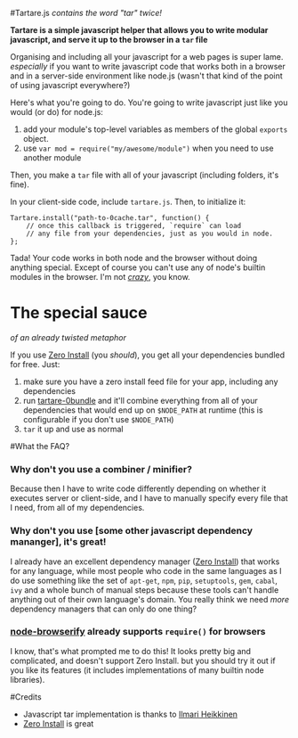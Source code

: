 #Tartare.js
_contains the word "tar" twice!_

**Tartare is a simple javascript helper that allows you to write modular javascript, and serve it up to the browser in a `tar` file**

Organising and including all your javascript for a web pages is super lame. *especially* if you want to write javascript code that works both in a browser and in a server-side environment like node.js (wasn't that kind of the point of using javascript everywhere?)

Here's what you're going to do. You're going to write javascript just like you would (or do) for node.js:

1. add your module's top-level variables as members of the global `exports` object.
2. use `var mod = require("my/awesome/module")` when you need to use another module

Then, you make a `tar` file with all of your javascript (including folders, it's fine).

In your client-side code, include `tartare.js`.
Then, to initialize it:

	Tartare.install("path-to-0cache.tar", function() {
		// once this callback is triggered, `require` can load
		// any file from your dependencies, just as you would in node.
	};

Tada! Your code works in both node and the browser without doing anything special. Except of course you can't use any of node's builtin modules in the browser. I'm not [_crazy_][browserify], you know.

# The special sauce
_of an already twisted metaphor_

If you use [Zero Install][] (you _should_), you get all your dependencies bundled for free. Just:

1. make sure you have a zero install feed file for your app, including any dependencies
2. run [tartare-0bundle] <your-feed-file> and it'll combine everything from all of your dependencies that would end up on `$NODE_PATH` at runtime (this is configurable if you don't use `$NODE_PATH`)
3. `tar` it up and use as normal

#What the FAQ?

### Why don't you use a combiner / minifier?

Because then I have to write code differently depending on whether it executes server or client-side, and I have to manually specify every file that I need, from all of my dependencies.

### Why don't you use [some other javascript dependency mananger], it's great!

I already have an excellent dependency manager ([Zero Install][]) that works for any language, while most people who code in the same languages as I do use something like the set of `apt-get`, `npm`, `pip`, `setuptools`, `gem`, `cabal`, `ivy` and a whole bunch of manual steps because these tools can't handle anything out of their own language's domain. You really think we need _more_ dependency managers that can only do one thing?

### [node-browserify][browserify] already supports `require()` for browsers

I know, that's what prompted me to do this! It looks pretty big and complicated, and doesn't support Zero Install. but you should try it out if you like its features (it includes implementations of many builtin node libraries).

#Credits
 - Javascript tar implementation is thanks to [Ilmari Heikkinen][tar-js]
 - [Zero Install][] is great

[Zero Install]:    http://0install.net
[tartare-0bundle]: http://gfxmonk.net/dist/0install/tartare-0bundle.xml
[tar-js]:          http://fhtr.blogspot.com/2010_05_01_archive.html
[browserify]:      https://github.com/substack/node-browserify
